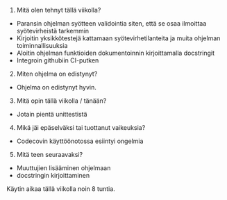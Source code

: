 1. Mitä olen tehnyt tällä viikolla?
- Paransin ohjelman syötteen validointia siten, että se osaa ilmoittaa syötevirheistä tarkemmin
- Kirjoitin yksikkötestejä kattamaan syötevirhetilanteita ja muita ohjelman toiminnallisuuksia
- Aloitin ohjelman funktioiden dokumentoinnin kirjoittamalla docstringit 
- Integroin githubiin CI-putken
2. Miten ohjelma on edistynyt?
- Ohjelma on edistynyt hyvin. 
3. Mitä opin tällä viikolla / tänään?
- Jotain pientä unittestistä
4. Mikä jäi epäselväksi tai tuottanut vaikeuksia?
- Codecovin käyttöönotossa esiintyi ongelmia
5. Mitä teen seuraavaksi?
- Muuttujien lisääminen ohjelmaan
- docstringin kirjoittaminen

Käytin aikaa tällä viikolla noin 8 tuntia.
